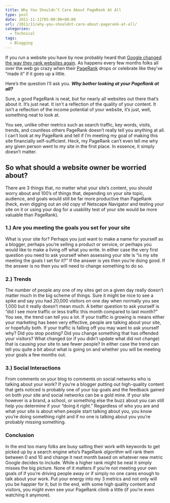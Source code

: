 ```yaml
---
title: Why You Shouldn’t Care About PageRank At All
type: post
date: 2011-11-11T05:00:00+00:00
url: /2011/11/why-you-shouldnt-care-about-pagerank-at-all/
categories:
  - Technical
tags:
  - Blogging
---
```


If you run a website you have by now probably heard that [Google changed the way they rank websites again](http://searchengineland.com/google-search-algorithm-change-for-freshness-to-impact-35-of-searches-99856 "Google Search Algorithm Change For Freshness To Impact 35% Of Searches; Twitter Firehose Remains Off"). As happens every few months folks all over the web go crazy when their [PageRank](http://en.wikipedia.org/wiki/PageRank "PageRank on Wikipedia") drops or celebrate like they’ve “made it” if it goes up a little.

Here’s the question I’ll ask you. **_Why bother looking at your PageRank at all?_**

Sure, a good PageRank is neat, but for nearly all websites out there that’s about it. It’s just neat. It isn’t a reflection of the quality of your content. It isn’t a reflection of the income potential of your website, it’s just, well, something neat to look at.

You see, unlike other metrics such as search traffic, key words, visits, trends, and countless others PageRank doesn’t really tell you anything at all. I can’t look at my PageRank and tell if I’m meeting my goal of making this site financially self-sufficient. Heck, my PageRank can’t even tell me why any given person went to my site in the first place. In essence, it simply doesn’t matter.

## So what should a website owner be worried about?

There are 3 things that, no matter what your site’s content, you should worry about and 100’s of things that, depending on your site topic, audience, and goals would still be far more productive than PageRank (heck, even digging out an old copy of Netscape Navigator and testing your site on it or using your dog for a usability test of your site would be more valuable than PageRank).

### 1.) Are you meeting the goals you set for your site

What is your site for? Perhaps you just want to make a name for yourself as a blogger, perhaps you’re selling a product or service, or perhaps you would like to make a living off what you write. In either case the very first question you need to ask yourself when assessing your site is “is my site meeting the goals I set for it?” If the answer is yes then you’re doing good. If the answer is no then you will need to change something to do so.

### 2.) Trends

The number of people any one of my sites get on a given day really doesn’t matter much in the big scheme of things. Sure it might be nice to see a spike and say you had 20,000 visitors on one day when normally you see 1,000 but it really doesn’t mean much. A better question to ask yourself is “did I see more traffic or less traffic this month compared to last month?” You see, the trend can tell you a lot. If your traffic is growing is means either your marketing has been very effective, people are talking about your site, or hopefully both. If your traffic is falling off you may want to ask yourself why? Did you stop posting? Did you change something that has offended your visitors? What changed (or if you didn’t update what did not change) that is causing your site to see fewer people? In either case the trend can tell you quite a bit about what is going on and whether you will be meeting your goals a few months out.

### 3.) Social Interactions

From comments on your blog to comments on social networks who is talking about your work? If you’re a blogger putting out high-quality content that gets noticed is probably one of your top goals and the feedback gained on both your site and social networks can be a gold mine. If your site however is a brand, a school, or something else the buzz about you can still help you determine if your “doing it right.” Regardless of who you are and what your site is about when people start talking about you, you know you’re doing something right and if no one is talking about you you’re probably missing something.

### Conclusion

In the end too many folks are busy salting their work with keywords to get picked up by a search engine who’s PageRank _algorithm_ will rank them between 0 and 10 and change it next month based on whatever new metric Google decides to include. While a higher rank might be neat it simply misses the big picture. None of it matters if you’re not meeting your own goals of if you’re driving people away or if simply no one cares enough to talk about your work. Put your energy into my 3 metrics and not only will you be happier for it, but in the end, with some high quality content and visitors, you might even see your PageRank climb a little (if you’re even watching it anymore).